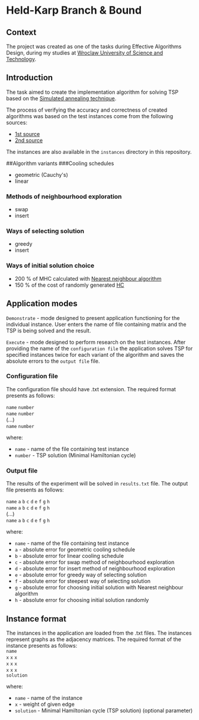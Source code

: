 # Held-Karp Branch & Bound

## Context

The project was created as one of the tasks during Effective Algorithms Design, during my
studies at [Wroclaw University of Science and Technology](https://pwr.edu.pl/en/).

## Introduction

The task aimed to create the implementation algorithm for solving TSP based on
the [Simulated annealing technique](https://en.wikipedia.org/wiki/Simulated_annealing). 

The process of verifying the accuracy and correctness of created algorithms was based on the test instances come from
the following sources:

- [1st source](http://jaroslaw.mierzwa.staff.iiar.pwr.wroc.pl/pea-stud/tsp)
- [2nd source](http://jaroslaw.rudy.staff.iiar.pwr.wroc.pl/files/pea/instances.zip)

The instances are also available in the `instances` directory in this repository.

##Algorithm variants
###Cooling schedules

- geometric (Cauchy's)
- linear

### Methods of neighbourhood exploration

- swap
- insert

### Ways of selecting solution

- greedy
- insert

### Ways of initial solution choice

- 200 % of MHC calculated with [Nearest neighbour algorithm](https://en.wikipedia.org/wiki/Nearest_neighbour_algorithm)
- 150 % of the cost of randomly generated [HC](https://en.wikipedia.org/wiki/Hamiltonian_path)

## Application modes

`Demonstrate` - mode designed to present application functioning for the individual instance. User enters 
the name of file containing matrix and the TSP is being solved and the result.

`Execute` - mode designed to perform research on the test instances. After providing the name of the
`configuration file` the application solves TSP for specified instances twice for each variant of the algorithm and 
saves the absolute errors to the `output file` file.

### Configuration file

The configuration file should have .txt extension. The required format presents as follows:

`name` `number`  
`name`  `number`  
(...)  
`name` `number`

where:

- `name` - name of the file containing test instance
- `number` - TSP solution (Minimal Hamiltonian cycle)

### Output file

The results of the experiment will be solved in `results.txt` file. The output file presents as follows:

`name` `a` `b` `c` `d` `e` `f` `g` `h`  
`name` `a` `b` `c` `d` `e` `f` `g` `h`  
(...)  
`name` `a` `b` `c` `d` `e` `f` `g` `h`

where:

- `name` - name of the file containing test instance
- `a` - absolute error for geometric cooling schedule
- `b` - absolute error for linear cooling schedule
- `c` - absolute error for swap method of neighbourhood exploration
- `d` - absolute error for insert method of neighbourhood exploration
- `e` - absolute error for greedy way of selecting solution 
- `f` - absolute error for steepest way of selecting solution 
- `g` - absolute error for choosing initial solution with Nearest neighbour algorithm
- `h` - absolute error for choosing initial solution randomly

## Instance format
The instances in the application are loaded from the .txt files. The instances represent graphs as the adjacency matrices.
The required format of the instance presents as follows:  
`name`  
`x` `x` `x`  
`x` `x` `x`  
`x` `x` `x`  
`solution`

where:

- `name` - name of the instance
- `x` - weight of given edge
- `solution` - Minimal Hamiltonian cycle (TSP solution) (optional parameter)



